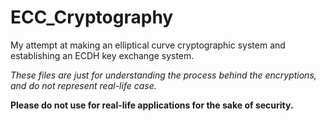 # ECC_Cryptography

My attempt at making an elliptical curve cryptographic system and establishing an ECDH key exchange system.

_These files are just for understanding the process behind the encryptions, and do not represent real-life case._

**Please do not use for real-life applications for the sake of security.**
